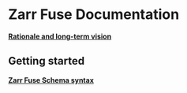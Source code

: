 # Zarr Fuse Documentation

[**Rationale and long-term vision**](./vision.md)

## Getting started

[**Zarr Fuse Schema syntax**](./zf_schema.md)


